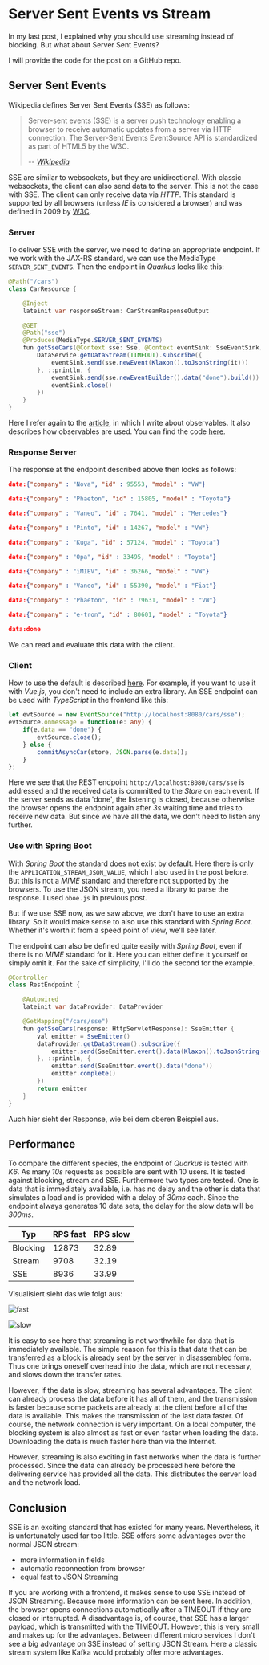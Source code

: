 # Server Sent Events vs Stream

In my last post, I explained why you should use streaming instead of blocking. But what about Server Sent Events?

I will provide the code for the post on a GitHub repo.

## Server Sent Events

Wikipedia defines Server Sent Events (SSE) as follows:

> Server-sent events (SSE) is a server push technology enabling a browser to receive automatic updates from a server via HTTP connection. The Server-Sent Events EventSource API is standardized as part of HTML5 by the W3C.
>
> -- <cite>[Wikipedia](https://en.wikipedia.org/wiki/Server-sent_events)</cite>

SSE are similar to websockets, but they are unidirectional. With classic websockets, the client can also send data to the server. This is not the case with SSE. The client can only receive data via *HTTP*. This standard is supported by all browsers (unless *IE* is considered a browser) and was defined in 2009 by [W3C](https://www.w3.org/TR/2009/WD-eventsource-20090421/).

### Server

To deliver SSE with the server, we need to define an appropriate endpoint. If we work with the JAX-RS standard, we can use the MediaType `SERVER_SENT_EVENTS`. Then the endpoint in *Quarkus* looks like this:

```java
@Path("/cars")
class CarResource {

    @Inject
    lateinit var responseStream: CarStreamResponseOutput

    @GET
    @Path("sse")
    @Produces(MediaType.SERVER_SENT_EVENTS)
    fun getSseCars(@Context sse: Sse, @Context eventSink: SseEventSink) {
        DataService.getDataStream(TIMEOUT).subscribe({
            eventSink.send(sse.newEvent(Klaxon().toJsonString(it)))
        }, ::println, {
            eventSink.send(sse.newEventBuilder().data("done").build())
            eventSink.close()
        })
    }
}
```

Here I refer again to the [article](https://blogs.itemis.com/de/how-to-reactive-stream-mit-spring-boot-und-rxjava-in-kotlin), in which I write about observables. It also describes how observables are used. You can find the code [here](https://github.com/auryn31/spring-async-rest-example).

### Response Server

The response at the endpoint described above then looks as follows:

```json
data:{"company" : "Nova", "id" : 95553, "model" : "VW"}

data:{"company" : "Phaeton", "id" : 15805, "model" : "Toyota"}

data:{"company" : "Vaneo", "id" : 7641, "model" : "Mercedes"}

data:{"company" : "Pinto", "id" : 14267, "model" : "VW"}

data:{"company" : "Kuga", "id" : 57124, "model" : "Toyota"}

data:{"company" : "Opa", "id" : 33495, "model" : "Toyota"}

data:{"company" : "iMIEV", "id" : 36266, "model" : "VW"}

data:{"company" : "Vaneo", "id" : 55390, "model" : "Fiat"}

data:{"company" : "Phaeton", "id" : 79631, "model" : "VW"}

data:{"company" : "e-tron", "id" : 80601, "model" : "Toyota"}

data:done
```

We can read and evaluate this data with the client.

### Client

How to use the default is described [here](https://developer.mozilla.org/en-US/docs/Web/API/Server-sent_events/Using_server-sent_events). For example, if you want to use it with *Vue.js*, you don't need to include an extra library. An SSE endpoint can be used with *TypeScript* in the frontend like this:

```TypeScript
let evtSource = new EventSource("http://localhost:8080/cars/sse");
evtSource.onmessage = function(e: any) {
    if(e.data == "done") {
        evtSource.close();
    } else {
        commitAsyncCar(store, JSON.parse(e.data));
    }
};
```

Here we see that the REST endpoint `http://localhost:8080/cars/sse` is addressed and the received data is committed to the *Store* on each event. If the server sends as data 'done', the listening is closed, because otherwise the browser opens the endpoint again after *3s* waiting time and tries to receive new data. But since we have all the data, we don't need to listen any further.

### Use with Spring Boot

With *Spring Boot* the standard does not exist by default. Here there is only the `APPLICATION_STREAM_JSON_VALUE`, which I also used in the post before. But this is not a *MIME* standard and therefore not supported by the browsers. To use the JSON stream, you need a library to parse the response. I used `oboe.js` in previous post.

But if we use SSE now, as we saw above, we don't have to use an extra library. So it would make sense to also use this standard with *Spring Boot*. Whether it's worth it from a speed point of view, we'll see later.

The endpoint can also be defined quite easily with *Spring Boot*, even if there is no *MIME* standard for it. Here you can either define it yourself or simply omit it. For the sake of simplicity, I'll do the second for the example.

```java
@Controller
class RestEndpoint {

    @Autowired
    lateinit var dataProvider: DataProvider

    @GetMapping("/cars/sse")
    fun getSseCars(response: HttpServletResponse): SseEmitter {
        val emitter = SseEmitter()
        dataProvider.getDataStream().subscribe({
            emitter.send(SseEmitter.event().data(Klaxon().toJsonString(it), MediaType.APPLICATION_JSON))
        }, ::println, {
            emitter.send(SseEmitter.event().data("done"))
            emitter.complete()
        })
        return emitter
    }
}
```

Auch hier sieht der Response, wie bei dem oberen Beispiel aus.

## Performance

To compare the different species, the endpoint of *Quarkus* is tested with *K6*. As many *10s* requests as possible are sent with 10 users. It is tested against blocking, stream and SSE. Furthermore two types are tested. One is data that is immediately available, i.e. has no delay and the other is data that simulates a load and is provided with a delay of *30ms* each. Since the endpoint always generates 10 data sets, the delay for the slow data will be *300ms*.

| Typ | RPS fast | RPS slow |
| --------- | ----------- | ------ |
| Blocking | 12873 | 32.89 |
| Stream | 9708 | 32.19 |
| SSE | 8936 | 33.99 |

Visualisiert sieht das wie folgt aus:

![fast](img/&#32;rps_sse_fast.jpeg)

![slow](img/&#32;rps_sse_slow.jpeg)

It is easy to see here that streaming is not worthwhile for data that is immediately available. The simple reason for this is that data that can be transferred as a block is already sent by the server in disassembled form. Thus one brings oneself overhead into the data, which are not necessary, and slows down the transfer rates.

However, if the data is slow, streaming has several advantages. The client can already process the data before it has all of them, and the transmission is faster because some packets are already at the client before all of the data is available. This makes the transmission of the last data faster. Of course, the network connection is very important. On a local computer, the blocking system is also almost as fast or even faster when loading the data. Downloading the data is much faster here than via the Internet.

However, streaming is also exciting in fast networks when the data is further processed. Since the data can already be processed here before the delivering service has provided all the data. This distributes the server load and the network load.

## Conclusion

SSE is an exciting standard that has existed for many years. Nevertheless, it is unfortunately used far too little.
SSE offers some advantages over the normal JSON stream:

- more information in fields
- automatic reconnection from browser
- equal fast to JSON Streaming

If you are working with a frontend, it makes sense to use SSE instead of JSON Streaming. Because more information can be sent here. In addition, the browser opens connections automatically after a TIMEOUT if they are closed or interrupted. A disadvantage is, of course, that SSE has a larger payload, which is transmitted with the TIMEOUT. However, this is very small and makes up for the advantages. Between different micro services I don't see a big advantage on SSE instead of setting JSON Stream. Here a classic stream system like Kafka would probably offer more advantages.

